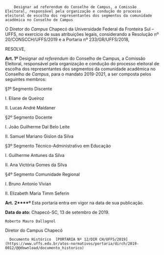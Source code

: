         Designar ad referendum do Conselho de Campus, a Comissão Eleitoral, responsável pela organização e condução do processo eleitoral de escolha dos representantes dos segmentos da comunidade acadêmica no Conselho de Campus  

 O Diretor do *Campus* Chapecó da Universidade Federal da Fronteira Sul – UFFS, no exercício de suas atribuições legais, considerando a Resolução nº 20/CONSCCH/UFFS/2019 e a Portaria nº 233/GR/UFFS/2018, 

 RESOLVE,

  

 **Art. 1º** Designar *ad referendum* do Conselho de Campus, a Comissão Eleitoral, responsável pela organização e condução do processo eleitoral de escolha dos representantes dos segmentos da comunidade acadêmica no Conselho de *Campus*, para o mandato 2019-2021, a ser composta pelos seguintes membros:

  

 §1º Segmento Discente 

  I. Eliane de Queiroz

 II. Lucas André Maldaner

  

 §2º Segmento Docente 

  I. João Guilherme Dal Belo Leite

 II. Samuel Mariano Gislon da Silva

  

 §3º Segmento Técnico-Administrativo em Educação 

 I. Guilherme Antunes da Silva

 II. Ana Victória Gomes da Silva

  

 §4º Segmento Comunidade Regional

  I. Bruno Antonio Vivian

 II. Elizabeth Maria Timm Seferin

  

 **Art.** **2****º** Esta portaria entra em vigor na data de sua publicação.

  

   **Data do ato:** Chapecó-SC, 13 de setembro de 2019.   
 

    Roberto Mauro Dallagnol   
 Diretor do Campus Chapecó 

      Documento Histórico  [PORTARIA Nº 12/DIR CH/UFFS/2019](https://www.uffs.edu.br/atos-normativos/portaria/dirch/2019-0012/@@download/documento_historico)     
      